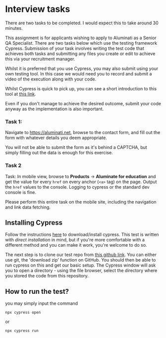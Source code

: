# Interview tasks
There are two tasks to be completed. I would expect this to take around 30 minutes.

This assignment is for applicants wishing to apply to Aluminati as a Senior QA Specialist. There are two tasks below which use the testing framework Cypress. Submission of your task involves writing the test code that achieves both tasks and submitting any files you create or edit to achieve this via your recruitment manager.

Whilst it is preferred that you use Cypress, you may also submit using your own testing tool. In this case we would need you to record and submit a video of the execution along with your code.

Whilst Cypress is quick to pick up, you can see a short introduction to this tool at [this link](https://youtu.be/VvLocgtCQnY?list=PL8GlT7H3xOcKBEDLXwJPE1jwZ_Z4oh6Rk&t=69).

Even if you don't manage to achieve the desired outcome, submit your code anyway as the implementation is also important.

### Task 1:
Navigate to https://aluminati.net, browse to the contact form, and fill out the form with whatever details you deem appropriate.

You will not be able to submit the form as it's behind a CAPTCHA, but simply filling out the data is enough for this exercise.

### Task 2
Task: In mobile view, browse to **Products** → **Aluminate for education** and get the value for every `href` on every anchor (`<a>` tag) on the page.
Output the `href` values to the console. Logging to cypress or the standard dev console is fine.

Please perform this entire task on the mobile site, including the navigation and link data fetching.

## Installing Cypress
Follow the instructions [here](https://docs.cypress.io/guides/getting-started/installing-cypress#Direct-download) to download/install cypress. This test is written with _direct installation_ in mind, but if you're more comfortable with a different method and you can make it work, you're welcome to do so.

The next step is to clone our test repo from [this github link](https://github.com/Aluminati/cypress-interview). You can either use git, the 'download zip' function on GitHub. You should then be able to run cypress on this and get our basic setup. The Cypress window will ask you to open a directory - using the file browser, select the directory where you stored the code from this repository.

## How to run the test?
you may simply input the command 
```
npx cypress open
```
or
```
npx cypress run
```
